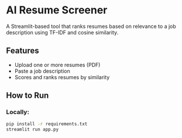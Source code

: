 # AI Resume Screener

A Streamlit-based tool that ranks resumes based on relevance to a job description using TF-IDF and cosine similarity.

## Features

- Upload one or more resumes (PDF)
- Paste a job description
- Scores and ranks resumes by similarity

## How to Run

### Locally:
```bash
pip install -r requirements.txt
streamlit run app.py
